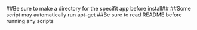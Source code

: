 ##Be sure to make a directory for the specifit app before install##
##Some script may automatically run apt-get
##Be sure to read README before running any scripts
